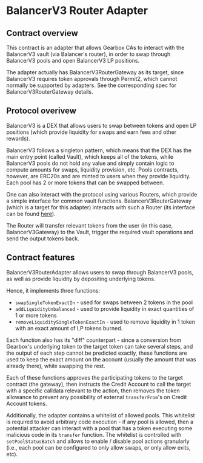 # BalancerV3 Router Adapter

## Contract overview

This contract is an adapter that allows Gearbox CAs to interact with the BalancerV3 vault (via Balancer's router), in order to swap through BalancerV3 pools and open BalancerV3 LP positions.

The adapter actually has BalancerV3RouterGateway as its target, since BalancerV3 requires token approvals through Permit2, which cannot normally be supported by adapters. See the corresponding spec for BalancerV3RouterGateway details.

## Protocol overivew

BalancerV3 is a DEX that allows users to swap between tokens and open LP positions (which provide liquidity for swaps and earn fees and other rewards).

BalancerV3 follows a singleton pattern, which means that the DEX has the main entry point (called Vault), which keeps all of the tokens, while BalancerV3 pools do not hold any value and simply contain logic to compute amounts for swaps, liquidity provision, etc. Pools contracts, however, are ERC20s and are minted to users when they provide liquidity. Each pool has 2 or more tokens that can be swapped between.

One can also interact with the protocol using various Routers, which provide a simple interface for common vault functions. BalancerV3RouterGateway (which is a target for this adapter) interacts with such a Router (its interface can be found [here](https://docs.balancer.fi/developer-reference/contracts/router-api.html)).

The Router will transfer relevant tokens from the user (in this case, BalancerV3Gateway) to the Vault, trigger the required vault operations and send the output tokens back.

## Contract features

BalancerV3RouterAdapter allows users to swap through BalancerV3 pools, as well as provide liquidity by depositing underlying tokens.

Hence, it implements three functions:

- `swapSingleTokenExactIn` - used for swaps between 2 tokens in the pool
- `addLiquidityUnbalanced` - used to provide liquidity in exact quantities of 1 or more tokens
- `removeLiquiditySingleTokenExactIn` - used to remove liquidity in 1 token with an exact amount of LP tokens burned.

Each function also has its "diff" counterpart - since a conversion from Gearbox's underlying token to the target token can take several steps, and the output of each step cannot be predicted exactly, these functions are used to keep the exact amount on the account (usually the amount that was already there), while swapping the rest.

Each of these functions approves the participating tokens to the target contract (the gateway), then instructs the Credit Account to call the target with a specific calldata relevant to the action, then removes the token allowance to prevent any possibility of external `transferFrom`'s on Credit Account tokens.

Additionally, the adapter contains a whitelist of allowed pools. This whitelist is required to avoid arbitrary code execution - if any pool is allowed, then a potential attacker can interact with a pool that has a token executing some malicious code in its `transfer` function. The whitelist is controlled with `setPoolStatusBatch` and allows to enable / disable pool actions granularly (i.e., each pool can be configured to only allow swaps, or only allow exits, etc).
